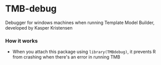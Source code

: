 # TMB-debug
Debugger for windows machines when running Template Model Builder, developed by Kasper Kristensen

### How it works
* When you attach this package using `library(TMBdebug)`, it prevents R from crashing when there's an error in running TMB
